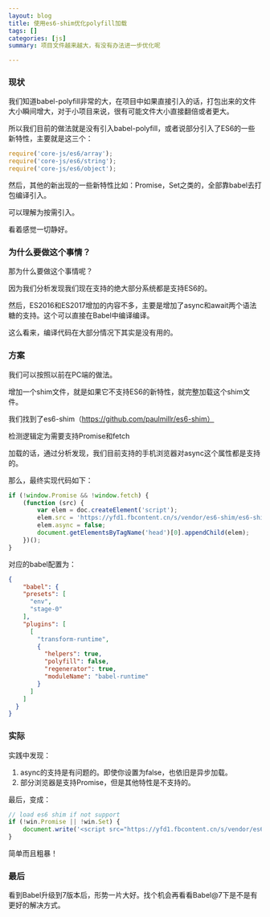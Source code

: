 ```yaml
---
layout: blog
title: 使用es6-shim优化polyfill加载
tags: []
categories: [js]
summary: 项目文件越来越大，有没有办法进一步优化呢

---
```


### 现状

我们知道babel-polyfill非常的大，在项目中如果直接引入的话，打包出来的文件大小瞬间增大，对于小项目来说，很有可能文件大小直接翻倍或者更大。

所以我们目前的做法就是没有引入babel-polyfill，或者说部分引入了ES6的一些新特性，主要就是这三个：

```js
require('core-js/es6/array');
require('core-js/es6/string');
require('core-js/es6/object');
```

然后，其他的新出现的一些新特性比如：Promise，Set之类的，全部靠babel去打包编译引入。

可以理解为按需引入。

看着感觉一切静好。

### 为什么要做这个事情？

那为什么要做这个事情呢？

因为我们分析发现我们现在支持的绝大部分系统都是支持ES6的。

然后，ES2016和ES2017增加的内容不多，主要是增加了async和await两个语法糖的支持。这个可以直接在Babel中编译编译。

这么看来，编译代码在大部分情况下其实是没有用的。

### 方案

我们可以按照以前在PC端的做法。

增加一个shim文件，就是如果它不支持ES6的新特性，就完整加载这个shim文件。

我们找到了es6-shim（https://github.com/paulmillr/es6-shim）

检测逻辑定为需要支持Promise和fetch

加载的话，通过分析发现，我们目前支持的手机浏览器对async这个属性都是支持的。

那么，最终实现代码如下：

```js
if (!window.Promise && !window.fetch) {
    (function (src) {
        var elem = doc.createElement('script');
        elem.src = 'https://yfd1.fbcontent.cn/s/vendor/es6-shim/es6-shim.min.js';
        elem.async = false;
        document.getElementsByTagName('head')[0].appendChild(elem);
    })();
}

```

对应的babel配置为：

```json
{
	"babel": {
    "presets": [
      "env",
      "stage-0"
    ],
    "plugins": [
      [
        "transform-runtime",
        {
          "helpers": true,
          "polyfill": false,
          "regenerator": true,
          "moduleName": "babel-runtime"
        }
      ]
    ]
  }
}
```

### 实际

实践中发现：

1. async的支持是有问题的。即使你设置为false，也依旧是异步加载。
2. 部分浏览器是支持Promise，但是其他特性是不支持的。

最后，变成：

```js
// load es6 shim if not support
if (!win.Promise || !win.Set) {
    document.write('<script src="https://yfd1.fbcontent.cn/s/vendor/es6-shim/es6-shim.min.js"><\/script>');
}
```
简单而且粗暴！

### 最后

看到Babel升级到7版本后，形势一片大好。找个机会再看看Babel@7下是不是有更好的解决方式。